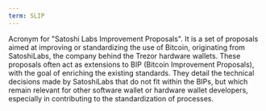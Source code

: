 ```yaml
---
term: SLIP
---
```


Acronym for "Satoshi Labs Improvement Proposals". It is a set of proposals aimed at improving or standardizing the use of Bitcoin, originating from SatoshiLabs, the company behind the Trezor hardware wallets. These proposals often act as extensions to BIP (Bitcoin Improvement Proposals), with the goal of enriching the existing standards. They detail the technical decisions made by SatoshiLabs that do not fit within the BIPs, but which remain relevant for other software wallet or hardware wallet developers, especially in contributing to the standardization of processes.